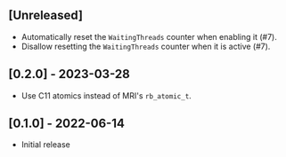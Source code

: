 ## [Unreleased]

- Automatically reset the `WaitingThreads` counter when enabling it (#7).
- Disallow resetting the `WaitingThreads` counter when it is active (#7).

## [0.2.0] - 2023-03-28

- Use C11 atomics instead of MRI's `rb_atomic_t`.

## [0.1.0] - 2022-06-14

- Initial release
